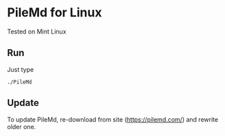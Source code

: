 # PileMd for Linux

Tested on Mint Linux

## Run

Just type

```
./PileMd
```

## Update

To update PileMd, re-download from site (https://pilemd.com/)
and rewrite older one.
